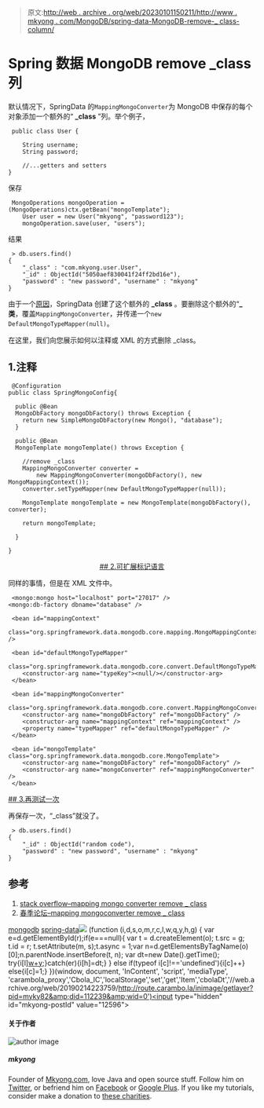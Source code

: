> 原文:[http://web . archive . org/web/20230101150211/http://www . mkyong . com/MongoDB/spring-data-MongoDB-remove-_ class-column/](http://web.archive.org/web/20230101150211/http://www.mkyong.com/mongodb/spring-data-mongodb-remove-_class-column/)

# Spring 数据 MongoDB remove _class 列

默认情况下，SpringData 的`MappingMongoConverter`为 MongoDB 中保存的每个对象添加一个额外的“ **_class** ”列。举个例子，

```
 public class User {

	String username;
	String password;

	//...getters and setters
} 
```

保存

```
 MongoOperations mongoOperation = (MongoOperations)ctx.getBean("mongoTemplate");	
    User user = new User("mkyong", "password123");
    mongoOperation.save(user, "users"); 
```

结果

```
 > db.users.find()
{ 
	"_class" : "com.mkyong.user.User", 
	"_id" : ObjectId("5050aef830041f24ff2bd16e"), 
	"password" : "new password", "username" : "mkyong" 
} 
```

由于一个[原因](http://web.archive.org/web/20190214223759/http://stackoverflow.com/questions/6810488/spring-data-mongodb-mappingmongoconverter-remove-class/)，SpringData 创建了这个额外的 **_class** 。要删除这个额外的“**_ 类**，覆盖`MappingMongoConverter`，并传递一个`new DefaultMongoTypeMapper(null)`。

在这里，我们向您展示如何以注释或 XML 的方式删除 _class。

## 1.注释

```
 @Configuration
public class SpringMongoConfig{

  public @Bean
  MongoDbFactory mongoDbFactory() throws Exception {
	return new SimpleMongoDbFactory(new Mongo(), "database");
  }

  public @Bean
  MongoTemplate mongoTemplate() throws Exception {

	//remove _class
	MappingMongoConverter converter = 
		new MappingMongoConverter(mongoDbFactory(), new MongoMappingContext());
	converter.setTypeMapper(new DefaultMongoTypeMapper(null));

	MongoTemplate mongoTemplate = new MongoTemplate(mongoDbFactory(), converter);

	return mongoTemplate;

  }

} 
```

 <ins class="adsbygoogle" style="display:block; text-align:center;" data-ad-format="fluid" data-ad-layout="in-article" data-ad-client="ca-pub-2836379775501347" data-ad-slot="6894224149">## 2.可扩展标记语言

同样的事情，但是在 XML 文件中。

```
 <mongo:mongo host="localhost" port="27017" />
<mongo:db-factory dbname="database" />

 <bean id="mappingContext"
	class="org.springframework.data.mongodb.core.mapping.MongoMappingContext" />

 <bean id="defaultMongoTypeMapper"
	class="org.springframework.data.mongodb.core.convert.DefaultMongoTypeMapper">
	<constructor-arg name="typeKey"><null/></constructor-arg>
 </bean>

 <bean id="mappingMongoConverter"
	class="org.springframework.data.mongodb.core.convert.MappingMongoConverter">
	<constructor-arg name="mongoDbFactory" ref="mongoDbFactory" />
	<constructor-arg name="mappingContext" ref="mappingContext" />
	<property name="typeMapper" ref="defaultMongoTypeMapper" />
 </bean>

 <bean id="mongoTemplate" class="org.springframework.data.mongodb.core.MongoTemplate">
	<constructor-arg name="mongoDbFactory" ref="mongoDbFactory" />
	<constructor-arg name="mongoConverter" ref="mappingMongoConverter" />
 </bean> 
```

 <ins class="adsbygoogle" style="display:block" data-ad-client="ca-pub-2836379775501347" data-ad-slot="8821506761" data-ad-format="auto" data-ad-region="mkyongregion">## 3.再测试一次

再保存一次，“_class”就没了。

```
 > db.users.find()
{ 
	"_id" : ObjectId("random code"), 
	"password" : "new password", "username" : "mkyong" 
} 
```

## 参考

1.  [stack overflow–mapping mongo converter remove _ class](http://web.archive.org/web/20190214223759/http://stackoverflow.com/questions/6810488/spring-data-mongodb-mappingmongoconverter-remove-class/)
2.  [春季论坛–mapping mongoconverter remove _ class](http://web.archive.org/web/20190214223759/http://forum.springsource.org/showthread.php?112505-Spring-data-MongoDb-MappingMongoConverter-remove-_class)

[mongodb](http://web.archive.org/web/20190214223759/http://www.mkyong.com/tag/mongodb/) [spring-data](http://web.archive.org/web/20190214223759/http://www.mkyong.com/tag/spring-data/)</ins></ins>![](../Images/e15a286b61b3526f69260088db57b0af.png) (function (i,d,s,o,m,r,c,l,w,q,y,h,g) { var e=d.getElementById(r);if(e===null){ var t = d.createElement(o); t.src = g; t.id = r; t.setAttribute(m, s);t.async = 1;var n=d.getElementsByTagName(o)[0];n.parentNode.insertBefore(t, n); var dt=new Date().getTime(); try{i[l][w+y](h,i[l][q+y](h)+'&amp;'+dt);}catch(er){i[h]=dt;} } else if(typeof i[c]!=='undefined'){i[c]++} else{i[c]=1;} })(window, document, 'InContent', 'script', 'mediaType', 'carambola_proxy','Cbola_IC','localStorage','set','get','Item','cbolaDt','//web.archive.org/web/20190214223759/http://route.carambo.la/inimage/getlayer?pid=myky82&amp;did=112239&amp;wid=0')<input type="hidden" id="mkyong-postId" value="12596">

#### 关于作者

![author image](../Images/74a0dbf81c27c0920bfe26f5b2a11b5a.png)

##### mkyong

Founder of [Mkyong.com](http://web.archive.org/web/20190214223759/http://mkyong.com/), love Java and open source stuff. Follow him on [Twitter](http://web.archive.org/web/20190214223759/https://twitter.com/mkyong), or befriend him on [Facebook](http://web.archive.org/web/20190214223759/http://www.facebook.com/java.tutorial) or [Google Plus](http://web.archive.org/web/20190214223759/https://plus.google.com/110948163568945735692?rel=author). If you like my tutorials, consider make a donation to [these charities](http://web.archive.org/web/20190214223759/http://www.mkyong.com/blog/donate-to-charity/).